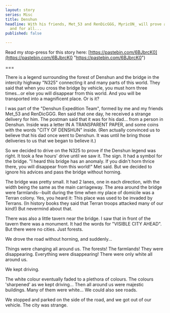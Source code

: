 ```yaml
---
layout: story
series: Misc
title: Denshun
headline: With his friends, Met_53 and RenDicGGG, MyricON_ will prove a legend once
  and for all...
published: false

---
```

Read my stop-press for this story here: [https://pastebin.com/6BJbrcK0](https://pastebin.com/6BJbrcK0 "https://pastebin.com/6BJbrcK0")

===

There is a legend surrounding the forest of Denshun and the bridge in the intercity highway "N325" connecting it and many parts of this world. They said that when you cross the bridge by vehicle, you must horn three times...or else you will disappear from this world. And you will be transported into a magnificent place. Or is it?

I was part of the "Denshun Expedition Team", formed by me and my friends Met_53 and RenDicGGG. Ren said that one day, he received a strange delivery for him. The postman said that it was for his dad... from a person in Denshun. Inside was a letter IN A TRANSPARENT PAPER, and some coins with the words "CITY OF DENSHUN" inside. (Ren actually convinced us to believe that his dad once went to Denshun. It was until he bring those deliveries to us that we began to believe it.)

So we decided to drive on the N325 to prove if the Denshun legend was right. It took a few hours' drive until we saw it. The sign. It had a symbol for the bridge. "I heard this bridge has an anomaly. If you didn't horn thrice there, you will disappear from this world!" Met said. But we decided to ignore his advices and pass the bridge without horning.

The bridge was pretty small. It had 2 lanes, one in each direction, with the width being the same as the main carriageway. The area around the bridge were farmlands--built during the time when my place of domicile was a Terran colony. Yes, you heard it: This place was used to be invaded by Terrans. (In history books they said that Terran troops attacked many of our kind!) But nevermind about that.

There was also a little tavern near the bridge. I saw that in front of the tavern there was a monument. It had the words for "VISIBLE CITY AHEAD". But there were no cities. Just forests.

We drove the road without horning, and suddenly...

Things were changing all around us. The forests! The farmlands! They were disappearing. Everything were disappearing! There were only white all around us.

We kept driving.

The white colour eventually faded to a plethora of colours. The colours 'sharpened' as we kept driving... Then all around us were majestic buildings. Many of them were white... We could also see roads.

We stopped and parked on the side of the road, and we got out of our vehicle. The city was strange.